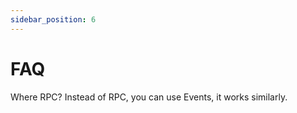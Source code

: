 ```yaml
---
sidebar_position: 6
---
```


# FAQ

Where RPC?
Instead of RPC, you can use Events, it works similarly.
